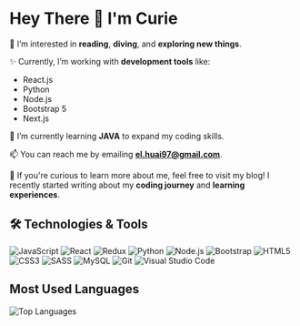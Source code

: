 # Hey There 👋 I'm Curie

👀 I’m interested in **reading**, **diving**, and **exploring new things**.

✨ Currently, I’m working with **development tools** like:
- React.js
- Python
- Node.js
- Bootstrap 5
- Next.js


🌱 I’m currently learning **JAVA** to expand my coding skills.

📫 You can reach me by emailing **[el.huai97@gmail.com](mailto:el.huai97@gmail.com)**.

💞️ If you're curious to learn more about me, feel free to visit my blog! I recently started writing about my **coding journey** and **learning experiences**.

## 🛠️ Technologies & Tools
![JavaScript](https://img.shields.io/badge/-JavaScript-F7DF1E?logo=javascript&logoColor=black&style=flat)
![React](https://img.shields.io/badge/-React-61DAFB?logo=react&logoColor=black&style=flat)
![Redux](https://img.shields.io/badge/-Redux-764ABC?logo=redux&logoColor=white&style=flat)
![Python](https://img.shields.io/badge/-Python-3776AB?logo=python&logoColor=white&style=flat)
![Node.js](https://img.shields.io/badge/-Node.js-339933?logo=node.js&logoColor=white&style=flat)
![Bootstrap](https://img.shields.io/badge/-Bootstrap-7952B3?logo=bootstrap&logoColor=white&style=flat)
![HTML5](https://img.shields.io/badge/-HTML5-E34F26?logo=html5&logoColor=white&style=flat)
![CSS3](https://img.shields.io/badge/-CSS3-1572B6?logo=css3&logoColor=white&style=flat)
![SASS](https://img.shields.io/badge/-SASS-CC6699?logo=sass&logoColor=white&style=flat)
![MySQL](https://img.shields.io/badge/-MySQL-4479A1?logo=mysql&logoColor=white&style=flat)
![Git](https://img.shields.io/badge/-Git-F05032?logo=git&logoColor=white&style=flat)
![Visual Studio Code](https://img.shields.io/badge/-VS_Code-0078D4?logo=visual-studio-code&logoColor=white&style=flat)

## Most Used Languages
![Top Languages](https://github-readme-stats.vercel.app/api/top-langs/?username=elhuai&layout=compact&theme=radical)
